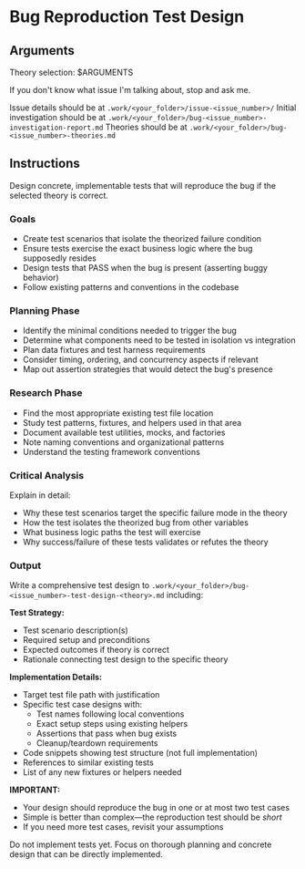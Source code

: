# Bug Reproduction Test Design

## Arguments
Theory selection: $ARGUMENTS

If you don't know what issue I'm talking about, stop and ask me.

Issue details should be at `.work/<your_folder>/issue-<issue_number>/`
Initial investigation should be at `.work/<your_folder>/bug-<issue_number>-investigation-report.md`
Theories should be at `.work/<your_folder>/bug-<issue_number>-theories.md`

## Instructions

Design concrete, implementable tests that will reproduce the bug if the selected theory is correct.

### Goals
- Create test scenarios that isolate the theorized failure condition
- Ensure tests exercise the exact business logic where the bug supposedly resides
- Design tests that PASS when the bug is present (asserting buggy behavior)
- Follow existing patterns and conventions in the codebase

### Planning Phase
- Identify the minimal conditions needed to trigger the bug
- Determine what components need to be tested in isolation vs integration
- Plan data fixtures and test harness requirements
- Consider timing, ordering, and concurrency aspects if relevant
- Map out assertion strategies that would detect the bug's presence

### Research Phase
- Find the most appropriate existing test file location
- Study test patterns, fixtures, and helpers used in that area
- Document available test utilities, mocks, and factories
- Note naming conventions and organizational patterns
- Understand the testing framework conventions

### Critical Analysis
Explain in detail:
- Why these test scenarios target the specific failure mode in the theory
- How the test isolates the theorized bug from other variables
- What business logic paths the test will exercise
- Why success/failure of these tests validates or refutes the theory

### Output
Write a comprehensive test design to `.work/<your_folder>/bug-<issue_number>-test-design-<theory>.md` including:

**Test Strategy:**
- Test scenario description(s)
- Required setup and preconditions
- Expected outcomes if theory is correct
- Rationale connecting test design to the specific theory

**Implementation Details:**
- Target test file path with justification
- Specific test case designs with:
  - Test names following local conventions
  - Exact setup steps using existing helpers
  - Assertions that pass when bug exists
  - Cleanup/teardown requirements
- Code snippets showing test structure (not full implementation)
- References to similar existing tests
- List of any new fixtures or helpers needed

**IMPORTANT:** 
- Your design should reproduce the bug in one or at most two test cases
- Simple is better than complex—the reproduction test should be *short*
- If you need more test cases, revisit your assumptions

Do not implement tests yet. Focus on thorough planning and concrete design that can be directly implemented.